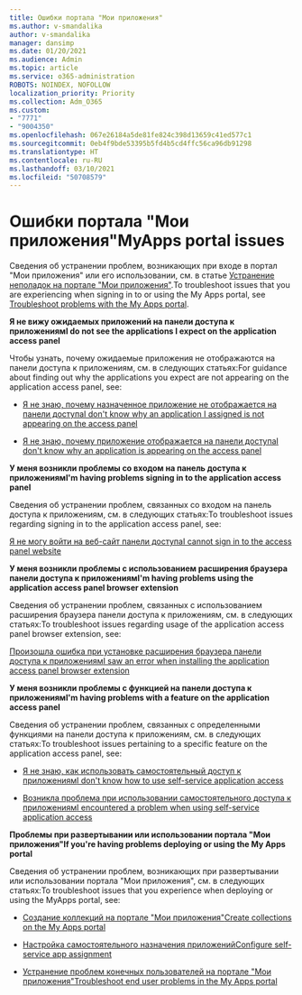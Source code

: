 ```yaml
---
title: Ошибки портала "Мои приложения"
ms.author: v-smandalika
author: v-smandalika
manager: dansimp
ms.date: 01/20/2021
ms.audience: Admin
ms.topic: article
ms.service: o365-administration
ROBOTS: NOINDEX, NOFOLLOW
localization_priority: Priority
ms.collection: Adm_O365
ms.custom:
- "7771"
- "9004350"
ms.openlocfilehash: 067e26184a5de81fe824c398d13659c41ed577c1
ms.sourcegitcommit: 0eb4f9bde53395b5fd4b5cd4ffc56ca96db91298
ms.translationtype: HT
ms.contentlocale: ru-RU
ms.lasthandoff: 03/10/2021
ms.locfileid: "50708579"
---
```

# <a name="myapps-portal-issues"></a><span data-ttu-id="82682-102">Ошибки портала "Мои приложения"</span><span class="sxs-lookup"><span data-stu-id="82682-102">MyApps portal issues</span></span>

<span data-ttu-id="82682-103">Сведения об устранении проблем, возникающих при входе в портал "Мои приложения" или его использовании, см. в статье [Устранение неполадок на портале "Мои приложения"](https://docs.microsoft.com/azure/active-directory/user-help/my-apps-portal-end-user-troubleshoot).</span><span class="sxs-lookup"><span data-stu-id="82682-103">To troubleshoot issues that you are experiencing when signing in to or using the My Apps portal, see [Troubleshoot problems with the My Apps portal](https://docs.microsoft.com/azure/active-directory/user-help/my-apps-portal-end-user-troubleshoot).</span></span>

<span data-ttu-id="82682-104">**Я не вижу ожидаемых приложений на панели доступа к приложениям**</span><span class="sxs-lookup"><span data-stu-id="82682-104">**I do not see the applications I expect on the application access panel**</span></span>

<span data-ttu-id="82682-105">Чтобы узнать, почему ожидаемые приложения не отображаются на панели доступа к приложениям, см. в следующих статьях:</span><span class="sxs-lookup"><span data-stu-id="82682-105">For guidance about finding out why the applications you expect are not appearing on the application access panel, see:</span></span>

- [<span data-ttu-id="82682-106">Я не знаю, почему назначенное приложение не отображается на панели доступа</span><span class="sxs-lookup"><span data-stu-id="82682-106">I don't know why an application I assigned is not appearing on the access panel</span></span>](https://docs.microsoft.com/azure/active-directory/manage-apps/application-sign-in-other-problem-access-panel)
     
- [<span data-ttu-id="82682-107">Я не знаю, почему приложение отображается на панели доступа</span><span class="sxs-lookup"><span data-stu-id="82682-107">I don't know why an application is appearing on the access panel</span></span>](https://docs.microsoft.com/azure/active-directory/manage-apps/application-sign-in-other-problem-access-panel)

<span data-ttu-id="82682-108">**У меня возникли проблемы со входом на панель доступа к приложениям**</span><span class="sxs-lookup"><span data-stu-id="82682-108">**I'm having problems signing in to the application access panel**</span></span>

<span data-ttu-id="82682-109">Сведения об устранении проблем, связанных со входом на панель доступа к приложениям, см. в следующих статьях:</span><span class="sxs-lookup"><span data-stu-id="82682-109">To troubleshoot issues regarding signing in to the application access panel, see:</span></span>

[<span data-ttu-id="82682-110">Я не могу войти на веб-сайт панели доступа</span><span class="sxs-lookup"><span data-stu-id="82682-110">I cannot sign in to the access panel website</span></span>](https://docs.microsoft.com/azure/active-directory/manage-apps/application-sign-in-other-problem-access-panel)

<span data-ttu-id="82682-111">**У меня возникли проблемы с использованием расширения браузера панели доступа к приложениям**</span><span class="sxs-lookup"><span data-stu-id="82682-111">**I'm having problems using the application access panel browser extension**</span></span>

<span data-ttu-id="82682-112">Сведения об устранении проблем, связанных с использованием расширения браузера панели доступа к приложениям, см. в следующих статьях:</span><span class="sxs-lookup"><span data-stu-id="82682-112">To troubleshoot issues regarding usage of the application access panel browser extension, see:</span></span>

[<span data-ttu-id="82682-113">Произошла ошибка при установке расширения браузера панели доступа к приложениям</span><span class="sxs-lookup"><span data-stu-id="82682-113">I saw an error when installing the application access panel browser extension</span></span>](https://docs.microsoft.com/azure/active-directory/application-access-panel-extension-problem-installing/)

<span data-ttu-id="82682-114">**У меня возникли проблемы с функцией на панели доступа к приложениям**</span><span class="sxs-lookup"><span data-stu-id="82682-114">**I'm having problems with a feature on the application access panel**</span></span>

<span data-ttu-id="82682-115">Сведения об устранении проблем, связанных с определенными функциями на панели доступа к приложениям, см. в следующих статьях:</span><span class="sxs-lookup"><span data-stu-id="82682-115">To troubleshoot issues pertaining to a specific feature on the application access panel, see:</span></span>

- [<span data-ttu-id="82682-116">Я не знаю, как использовать самостоятельный доступ к приложениям</span><span class="sxs-lookup"><span data-stu-id="82682-116">I don't know how to use self-service application access</span></span>](https://docs.microsoft.com/azure/active-directory/manage-apps/access-panel-manage-self-service-access) 

- [<span data-ttu-id="82682-117">Возникла проблема при использовании самостоятельного доступа к приложениям</span><span class="sxs-lookup"><span data-stu-id="82682-117">I encountered a problem when using self-service application access</span></span>](https://docs.microsoft.com/azure/active-directory/manage-apps/access-panel-manage-self-service-access)
    
<span data-ttu-id="82682-118">**Проблемы при развертывании или использовании портала "Мои приложения"**</span><span class="sxs-lookup"><span data-stu-id="82682-118">**If you're having problems deploying or using the My Apps portal**</span></span>

<span data-ttu-id="82682-119">Сведения об устранении проблем, возникающих при развертывании или использовании портала "Мои приложения", см. в следующих статьях:</span><span class="sxs-lookup"><span data-stu-id="82682-119">To troubleshoot issues that you experience when deploying or using the MyApps portal, see:</span></span>

- [<span data-ttu-id="82682-120">Создание коллекций на портале "Мои приложения"</span><span class="sxs-lookup"><span data-stu-id="82682-120">Create collections on the My Apps portal</span></span>](https://docs.microsoft.com/azure/active-directory/manage-apps/access-panel-collections) 
    
- [<span data-ttu-id="82682-121">Настройка самостоятельного назначения приложений</span><span class="sxs-lookup"><span data-stu-id="82682-121">Configure self-service app assignment</span></span>](https://docs.microsoft.com/azure/active-directory/manage-apps/manage-self-service-access)
     
- [<span data-ttu-id="82682-122">Устранение проблем конечных пользователей на портале "Мои приложения"</span><span class="sxs-lookup"><span data-stu-id="82682-122">Troubleshoot end user problems in the My Apps portal</span></span>](https://docs.microsoft.com/azure/active-directory/user-help/my-apps-portal-end-user-troubleshoot)



